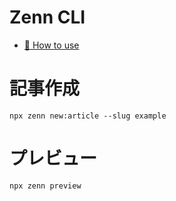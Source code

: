 # Zenn CLI

- [📘 How to use](https://zenn.dev/zenn/articles/zenn-cli-guide)

# 記事作成

```
npx zenn new:article --slug example
```

# プレビュー

```
npx zenn preview
```
